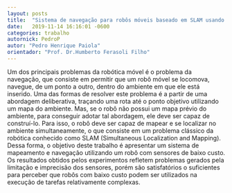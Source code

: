```yaml
---
layout: posts
title:  "Sistema de navegação para robôs móveis baseado em SLAM usando sensores de baixo custo"
date:   2019-11-14 16:16:01 -0600
categories: trabalho
autornick: PedroP
autor: "Pedro Henrique Paiola"
orientador: "Prof. Dr.Humberto Ferasoli Filho"
---
```

Um dos principais problemas da robótica móvel é o problema da navegação, que consiste em permitir que um robô móvel se locomova, navegue, de um ponto a outro, dentro do ambiente em que ele está inserido. Uma das formas de resolver este problema é a partir de uma abordagem deliberativa, traçando uma rota até o ponto objetivo utilizando um mapa do ambiente. Mas, se o robô não possui um mapa prévio do ambiente, para conseguir adotar tal abordagem, ele deve ser capaz de construí-lo. Para isso, o robô deve ser capaz de mapear e se localizar no ambiente simultaneamente, o que consiste em um problema clássico da robótica conhecido como SLAM (Simultaneous Localization and Mapping). Dessa forma, o objetivo deste trabalho é apresentar um sistema de mapeamento e navegação utilizando um robô com sensores de baixo custo. Os resultados obtidos pelos experimentos refletem problemas gerados pela limitação e imprecisão dos sensores, porém são satisfatórios o suficientes para perceber que robôs com baixo custo podem ser utilizados na execução de tarefas relativamente complexas.

